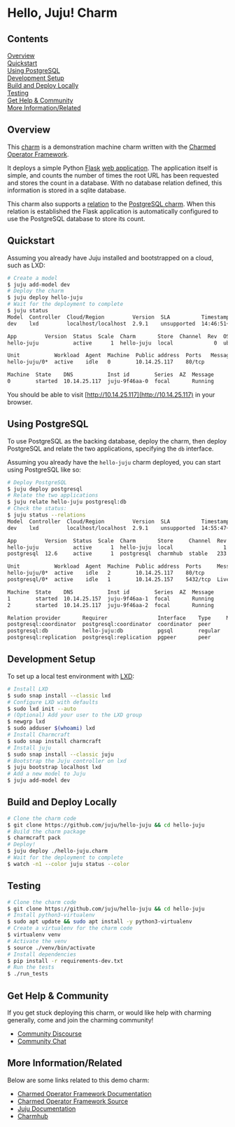 # Hello, Juju! Charm

<h2>Contents</h2>

<p>
  <a href="#overview">Overview</a><br/>
  <a href="#quickstart">Quickstart</a><br/>
  <a href="#using-postgresql">Using PostgreSQL</a><br/>
  <a href="#development-setup">Development Setup</a><br/>
  <a href="#build">Build and Deploy Locally</a><br/>
  <a href="#testing">Testing</a><br/>
  <a href="#help">Get Help & Community</a><br/>
  <a href="#more">More Information/Related</a><br/>
</p>

<h2 id="overview">Overview</h2>

This [charm](https://charmhub.io/hello-juju) is a demonstration machine charm
written with the [Charmed Operator Framework](https://github.com/canonical/operator).

It deploys a simple Python [Flask](https://flask.palletsprojects.com/en/2.0.x/)
[web application](https://github.com/juju/hello-juju). The application itself is
simple, and counts the number of times the root URL has been requested and stores the
count in a database. With no database relation defined, this information is stored in
a sqlite database.

This charm also supports a [relation](https://juju.is/docs/sdk/relations) to the
[PostgreSQL charm](https://charmhub.io/postgresql). When this relation is established
the Flask application is automatically configured to use the PostgreSQL database
to store its count.

<h2 id="quickstart">Quickstart</h2>

Assuming you already have Juju installed and bootstrapped on a cloud, such as LXD:

```bash
# Create a model
$ juju add-model dev
# Deploy the charm
$ juju deploy hello-juju
# Wait for the deployment to complete
$ juju status
Model  Controller  Cloud/Region         Version  SLA          Timestamp
dev    lxd         localhost/localhost  2.9.1    unsupported  14:46:51+01:00

App         Version  Status  Scale  Charm       Store  Channel  Rev  OS      Message
hello-juju           active      1  hello-juju  local             0  ubuntu

Unit           Workload  Agent  Machine  Public address  Ports   Message
hello-juju/0*  active    idle   0        10.14.25.117    80/tcp

Machine  State    DNS           Inst id        Series  AZ  Message
0        started  10.14.25.117  juju-9f46aa-0  focal       Running
```

You should be able to visit [http://10.14.25.117](http://10.14.25.117)
in your browser.

<h2 id="using-postgresql">Using PostgreSQL</h2>

To use PostgreSQL as the backing database, deploy the charm, then deploy PostgreSQL
and relate the two applications, specifying the `db` interface.

Assuming you already have the `hello-juju` charm deployed, you can start using
PostgreSQL like so:

```bash
# Deploy PostgreSQL
$ juju deploy postgresql
# Relate the two applications
$ juju relate hello-juju postgresql:db
# Check the status:
$ juju status --relations
Model  Controller  Cloud/Region         Version  SLA          Timestamp
dev    lxd         localhost/localhost  2.9.1    unsupported  14:55:47+01:00

App         Version  Status  Scale  Charm       Store     Channel  Rev  OS      Message
hello-juju           active      1  hello-juju  local                1  ubuntu
postgresql  12.6     active      1  postgresql  charmhub  stable   233  ubuntu  Live master (12.6)

Unit           Workload  Agent  Machine  Public address  Ports     Message
hello-juju/0*  active    idle   2        10.14.25.117    80/tcp
postgresql/0*  active    idle   1        10.14.25.157    5432/tcp  Live master (12.6)

Machine  State    DNS           Inst id        Series  AZ  Message
1        started  10.14.25.157  juju-9f46aa-1  focal       Running
2        started  10.14.25.117  juju-9f46aa-2  focal       Running

Relation provider       Requirer                Interface    Type     Message
postgresql:coordinator  postgresql:coordinator  coordinator  peer
postgresql:db           hello-juju:db           pgsql        regular
postgresql:replication  postgresql:replication  pgpeer       peer
```

<h2 id="development-setup">Development Setup</h2>

To set up a local test environment with [LXD](https://linuxcontainers.org/lxd/introduction/):

```bash
# Install LXD
$ sudo snap install --classic lxd
# Configure LXD with defaults
$ sudo lxd init --auto
# (Optional) Add your user to the LXD group
$ newgrp lxd
$ sudo adduser $(whoami) lxd
# Install Charmcraft
$ sudo snap install charmcraft
# Install juju
$ sudo snap install --classic juju
# Bootstrap the Juju controller on lxd
$ juju bootstrap localhost lxd
# Add a new model to Juju
$ juju add-model dev
```

<h2 id="build">Build and Deploy Locally</h2>

```bash
# Clone the charm code
$ git clone https://github.com/juju/hello-juju && cd hello-juju
# Build the charm package
$ charmcraft pack
# Deploy!
$ juju deploy ./hello-juju.charm
# Wait for the deployment to complete
$ watch -n1 --color juju status --color
```

<h2 id="testing">Testing</h2>

```bash
# Clone the charm code
$ git clone https://github.com/juju/hello-juju && cd hello-juju
# Install python3-virtualenv
$ sudo apt update && sudo apt install -y python3-virtualenv
# Create a virtualenv for the charm code
$ virtualenv venv
# Activate the venv
$ source ./venv/bin/activate
# Install dependencies
$ pip install -r requirements-dev.txt
# Run the tests
$ ./run_tests
```

<h2 id="help">Get Help & Community</h2>

If you get stuck deploying this charm, or would like help with charming
generally, come and join the charming community!

- [Community Discourse](https://discourse.charmhub.io)
- [Community Chat](https://chat.charmhub.io/charmhub/channels/creating-charmed-operators)

<h2 id="more">More Information/Related</h2>

Below are some links related to this demo charm:

- [Charmed Operator Framework Documentation](https://juju.is/docs/sdk)
- [Charmed Operator Framework Source](https://github.com/canonical/operator)
- [Juju Documentation](https://juju.is/docs/olm)
- [Charmhub](https://charmhub.io)
